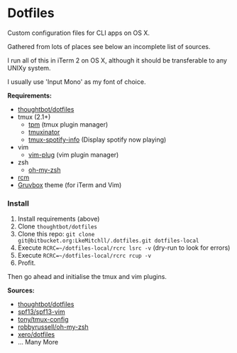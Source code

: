 # Dotfiles

Custom configuration files for CLI apps on OS X.

Gathered from lots of places see below an incomplete list of sources.

I run all of this in iTerm 2 on OS X, although it should be transferable to any
UNIXy system.

I usually use 'Input Mono' as my font of choice.

**Requirements:**

- [thoughtbot/dotfiles](https://github.com/thoughtbot/dotfiles)
- tmux (2.1+)
  - [tpm](https://github.com/tmux-plugins/tpm) (tmux plugin manager)
  - [tmuxinator](https://github.com/tmuxinator/tmuxinato)
  - [tmux-spotify-info](https://github.com/dickeyxxx/tmux-spotify-info) (Display
    spotify now playing)
- vim
  - [vim-plug](https://github.com/junegunn/vim-plug) (vim plugin manager)
- zsh 
  - [oh-my-zsh](https://github.com/robbyrussell/oh-my-zsh)
- [rcm](https://github.com/thoughtbot/rcm)
- [Gruvbox](https://github.com/morhetz/gruvbox) theme (for iTerm and Vim)

### Install

1. Install requirements (above)
2. Clone `thoughtbot/dotfiles`
2. Clone this repo: `git clone git@bitbucket.org:LkeMitchll/.dotfiles.git
   dotfiles-local`
3. Execute `RCRC=~/dotfiles-local/rcrc lsrc -v` (dry-run to look for errors)
4. Execute `RCRC=~/dotfiles-local/rcrc rcup -v`
5. Profit.

Then go ahead and initialise the tmux and vim plugins.

**Sources:**

- [thoughtbot/dotfiles](https://github.com/thoughtbot/dotfiles)
- [spf13/spf13-vim](https://github.com/spf13/spf13-vim)
- [tony/tmux-config](https://github.com/tony/tmux-config)
- [robbyrussell/oh-my-zsh](https://github.com/tony/tmux-config)
- [xero/dotfiles](https://github.com/xero/dotfiles)
- ... Many More
